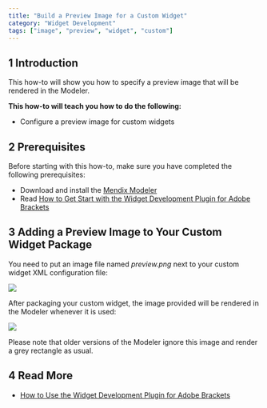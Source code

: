 ```yaml
---
title: "Build a Preview Image for a Custom Widget"
category: "Widget Development"
tags: ["image", "preview", "widget", "custom"]
---
```


## 1 Introduction

This how-to will show you how to specify a preview image that will be rendered in the Modeler.

**This how-to will teach you how to do the following:**

* Configure a preview image for custom widgets

## 2 Prerequisites

Before starting with this how-to, make sure you have completed the following prerequisites:

* Download and install the [Mendix Modeler](https://marketplace.mendix.com/link/studiopro/)
* Read [How to Get Start with the Widget Development Plugin for Adobe Brackets](use-the-widget-development-plugin-for-adobe-brackets)

## 3 Adding a Preview Image to Your Custom Widget Package

You need to put an image file named *preview.png* next to your custom widget XML configuration file:

![](attachments/Custom+Widget+Preview+Image/01_Folder_View.png)

After packaging your custom widget, the image provided will be rendered in the Modeler whenever it is used:

![](attachments/Custom+Widget+Preview+Image/02_Modeler_Preview.png)

Please note that older versions of the Modeler ignore this image and render a grey rectangle as usual.

## 4 Read More

* [How to Use the Widget Development Plugin for Adobe Brackets](use-the-widget-development-plugin-for-adobe-brackets)

